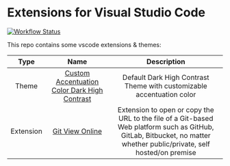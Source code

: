 # Extensions for Visual Studio Code

[![Workflow Status](https://github.com/JayBeeDe/vscode_extensions/actions/workflows/publish-to-marketplace.yml/badge.svg)](https://github.com/JayBeeDe/vscode_extensions/actions)

This repo contains some vscode extensions & themes:

|Type|Name|Description|
|:---:|:---:|:---:|
|Theme|[Custom Accentuation Color Dark High Contrast](./cacdhc/)|Default Dark High Contrast Theme with customizable accentuation color|
|Extension|[Git View Online](./gvo/)|Extension to open or copy the URL to the file of a Git-based Web platform such as GitHub, GitLab, Bitbucket, no matter whether public/private, self hosted/on premise|

